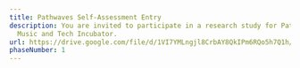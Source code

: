 ```yaml
---
title: Pathwaves Self-Assessment Entry
description: You are invited to participate in a research study for Pathwaves
  Music and Tech Incubator.
url: https://drive.google.com/file/d/1VI7YMLngjl8CrbAY8QkIPm6RQo5h7Q1h/view?usp=sharing
phaseNumber: 1
---
```

